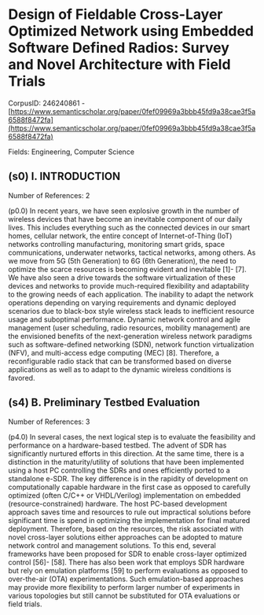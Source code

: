 # Design of Fieldable Cross-Layer Optimized Network using Embedded Software Defined Radios: Survey and Novel Architecture with Field Trials

CorpusID: 246240861 - [https://www.semanticscholar.org/paper/0fef09969a3bbb45fd9a38cae3f5a6588f8472fa](https://www.semanticscholar.org/paper/0fef09969a3bbb45fd9a38cae3f5a6588f8472fa)

Fields: Engineering, Computer Science

## (s0) I. INTRODUCTION
Number of References: 2

(p0.0) In recent years, we have seen explosive growth in the number of wireless devices that have become an inevitable component of our daily lives. This includes everything such as the connected devices in our smart homes, cellular network, the entire concept of Internet-of-Thing (IoT) networks controlling manufacturing, monitoring smart grids, space communications, underwater networks, tactical networks, among others. As we move from 5G (5th Generation) to 6G (6th Generation), the need to optimize the scarce resources is becoming evident and inevitable [1]- [7]. We have also seen a drive towards the software virtualization of these devices and networks to provide much-required flexibility and adaptability to the growing needs of each application. The inability to adapt the network operations depending on varying requirements and dynamic deployed scenarios due to black-box style wireless stack leads to inefficient resource usage and suboptimal performance. Dynamic network control and agile management (user scheduling, radio resources, mobility management) are the envisioned benefits of the next-generation wireless network paradigms such as software-defined networking (SDN), network function virtualization (NFV), and multi-access edge computing (MEC) [8]. Therefore, a reconfigurable radio stack that can be transformed based on diverse applications as well as to adapt to the dynamic wireless conditions is favored.
## (s4) B. Preliminary Testbed Evaluation
Number of References: 3

(p4.0) In several cases, the next logical step is to evaluate the feasibility and performance on a hardware-based testbed. The advent of SDR has significantly nurtured efforts in this direction. At the same time, there is a distinction in the maturity/utility of solutions that have been implemented using a host PC controlling the SDRs and ones efficiently ported to a standalone e-SDR. The key difference is in the rapidity of development on computationally capable hardware in the first case as opposed to carefully optimized (often C/C++ or VHDL/Verilog) implementation on embedded (resource-constrained) hardware. The host PC-based development approach saves time and resources to rule out impractical solutions before significant time is spend in optimizing the implementation for final matured deployment. Therefore, based on the resources, the risk associated with novel cross-layer solutions either approaches can be adopted to mature network control and management solutions. To this end, several frameworks have been proposed for SDR to enable cross-layer optimized control [56]- [58]. There has also been work that employs SDR hardware but rely on emulation platforms [59] to perform evaluations as opposed to over-the-air (OTA) experimentations. Such emulation-based approaches may provide more flexibility to perform larger number of experiments in various topologies but still cannot be substituted for OTA evaluations or field trials.
